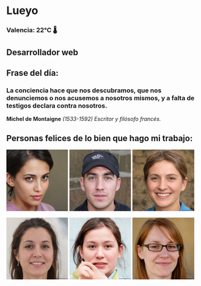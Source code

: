 # Lueyo
### Valencia:  22°C 🌡️
## Desarrollador web
## Frase del día:
<!-- START QUOTE -->
### La conciencia hace que nos descubramos, que nos denunciemos o nos acusemos a nosotros mismos, y a falta de testigos declara contra nosotros.
**Michel de Montaigne** *(1533-1592) Escritor y filósofo francés.*
<!-- END QUOTE -->






## Personas felices de lo bien que hago mi trabajo:

<p float="left">
  <img src="src/image_0.png" width="32%" />
  <img src="src/image_1.png" width="32%" /> 
  <img src="src/image_2.png" width="32%" />
</p>
<p float="left">
  <img src="src/image_3.png" width="32%" />
  <img src="src/image_4.png" width="32%" /> 
  <img src="src/image_5.png" width="32%" />
</p>

